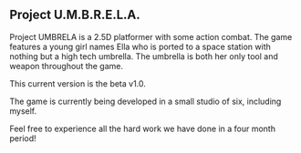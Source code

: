 ## Project U.M.B.R.E.L.A.

Project UMBRELA is a 2.5D platformer with some action combat. The game features a young girl names Ella who is ported to a space station with nothing but a high tech umbrella. The umbrella is both her only tool and weapon throughout the game.

This current version is the beta v1.0.

The game is currently being developed in a small studio of six, including myself.

Feel free to experience all the hard work we have done in a four month period!
